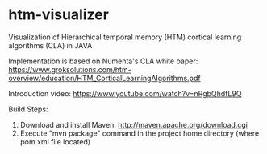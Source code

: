 htm-visualizer
==============

Visualization of Hierarchical temporal memory (HTM) cortical learning algorithms (CLA) in JAVA


Implementation is based on Numenta's CLA white paper:
https://www.groksolutions.com/htm-overview/education/HTM_CorticalLearningAlgorithms.pdf


Introduction video: https://www.youtube.com/watch?v=nRgbQhdfL9Q


Build Steps:

1) Download and install Maven: http://maven.apache.org/download.cgi
2) Execute "mvn package" command in the project home directory (where pom.xml file located)

